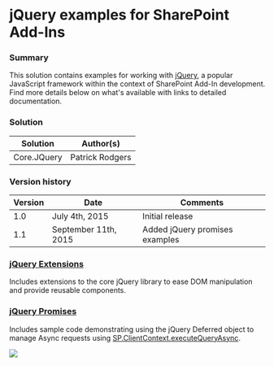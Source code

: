 # jQuery examples for SharePoint Add-Ins #

### Summary ###
This solution contains examples for working with [jQuery](http://jquery.com/), a popular JavaScript framework within the context of SharePoint Add-In development. Find more details below on what's available with links to detailed documentation.

### Solution ###
Solution | Author(s)
---------|----------
Core.JQuery | Patrick Rodgers

### Version history ###
Version  | Date | Comments
---------| -----| --------
1.0  | July 4th, 2015 | Initial release
1.1  | September 11th, 2015 | Added jQuery promises examples

### [jQuery Extensions](extensions.md) ###
Includes extensions to the core jQuery library to ease DOM manipulation and provide reusable components.

### [jQuery Promises](promises.md) ###
Includes sample code demonstrating using the jQuery Deferred object to manage Async requests using [SP.ClientContext.executeQueryAsync](https://msdn.microsoft.com/en-us/library/office/dn168907.aspx).

<img  src="https://telemetry.sharepointpnp.com/pnp/components/Core.JQuery" />